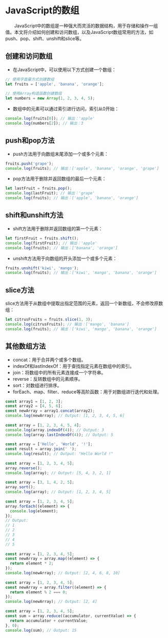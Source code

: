 # JavaScript的数组
&emsp;&emsp;JavaScript中的数组是一种强大而灵活的数据结构，用于存储和操作一组值。本文将介绍如何创建和访问数组，以及JavaScript数组常用的方法，如push、pop、shift、unshift和slice等。

## 创建和访问数组
- 在JavaScript中，可以使用以下方式创建一个数组：
```js
// 使用字面量方式创建数组
let fruits = ['apple', 'banana', 'orange'];
 
// 使用Array构造函数创建数组
let numbers = new Array(1, 2, 3, 4, 5);
```
- 数组中的元素可以通过索引进行访问，索引从0开始：
```js
console.log(fruits[0]); // 输出：'apple'
console.log(numbers[2]); // 输出：3
```
## push和pop方法
- push方法用于向数组末尾添加一个或多个元素：
```js
fruits.push('grape');
console.log(fruits); // 输出：['apple', 'banana', 'orange', 'grape']
```
- pop方法用于删除并返回数组的最后一个元素：
```js
let lastFruit = fruits.pop();
console.log(lastFruit); // 输出：'grape'
console.log(fruits); // 输出：['apple', 'banana', 'orange']
```
## shift和unshift方法
- shift方法用于删除并返回数组的第一个元素：
```js
let firstFruit = fruits.shift();
console.log(firstFruit); // 输出：'apple'
console.log(fruits); // 输出：['banana', 'orange']
```
- unshift方法用于向数组的开头添加一个或多个元素：
```js
fruits.unshift('kiwi', 'mango');
console.log(fruits); // 输出：['kiwi', 'mango', 'banana', 'orange']
```
## slice方法
slice方法用于从数组中提取出指定范围的元素，返回一个新数组，不会修改原数组：
```js
let citrusFruits = fruits.slice(1, 3);
console.log(citrusFruits); // 输出：['mango', 'banana']
console.log(fruits); // 输出：['kiwi', 'mango', 'banana', 'orange']
```
## 其他数组方法
- concat：用于合并两个或多个数组。
- indexOf和lastIndexOf：用于查找指定元素在数组中的索引。
- join：将数组中的所有元素连接成一个字符串。
- reverse：反转数组中的元素顺序。
- sort：对数组进行排序。
- forEach、map、filter、reduce等高阶函数：用于对数组进行迭代和处理。
```js
const array1 = [1, 2, 3];
const array2 = [4, 5, 6];
const newArray = array1.concat(array2);
console.log(newArray); // Output: [1, 2, 3, 4, 5, 6]
 
const array = [1, 2, 3, 4, 5, 4];
console.log(array.indexOf(4)); // Output: 3
console.log(array.lastIndexOf(4)); // Output: 5
 
const array = ['Hello', 'World', '!'];
const result = array.join(' ');
console.log(result); // Output: "Hello World !"
 
const array = [1, 2, 3, 4, 5];
array.reverse();
console.log(array); // Output: [5, 4, 3, 2, 1]
 
const array = [3, 1, 4, 2, 5];
array.sort();
console.log(array); // Output: [1, 2, 3, 4, 5]
 
const array = [1, 2, 3, 4, 5];
array.forEach((element) => {
  console.log(element);
});
// Output:
// 1
// 2
// 3
// 4
// 5
 
const array = [1, 2, 3, 4, 5];
const newArray = array.map((element) => {
  return element * 2;
});
console.log(newArray); // Output: [2, 4, 6, 8, 10]
 
const array = [1, 2, 3, 4, 5];
const newArray = array.filter((element) => {
  return element % 2 === 0;
});
console.log(newArray); // Output: [2, 4]
 
const array = [1, 2, 3, 4, 5];
const sum = array.reduce((accumulator, currentValue) => {
  return accumulator + currentValue;
}, 0);
console.log(sum); // Output: 15
```